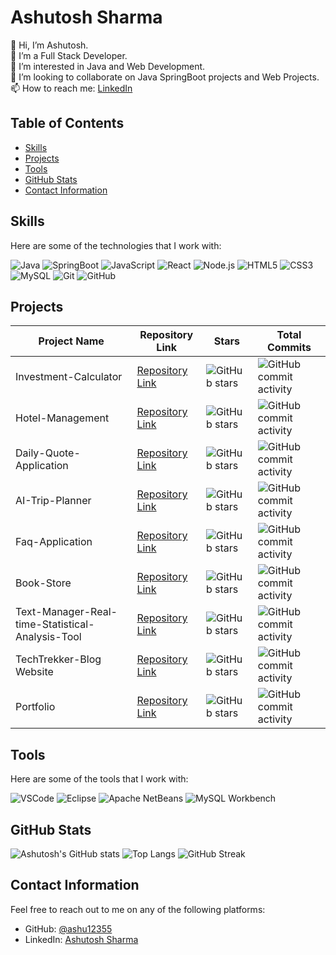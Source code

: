 # Ashutosh Sharma

👋 Hi, I’m Ashutosh.  
🌱 I’m a Full Stack Developer.  
👀 I’m interested in Java and Web Development.  
💞️ I’m looking to collaborate on Java SpringBoot projects and Web Projects.  
📫 How to reach me: [LinkedIn](https://www.linkedin.com/in/ashutosh-sharma-2b3635125)

## Table of Contents
- [Skills](#skills)
- [Projects](#projects)
- [Tools](#tools)
- [GitHub Stats](#github-stats)
- [Contact Information](#contact-information)

## Skills

Here are some of the technologies that I work with:

![Java](https://img.shields.io/badge/-Java-black?style=flat-square&logo=java)
![SpringBoot](https://img.shields.io/badge/-SpringBoot-black?style=flat-square&logo=springboot)
![JavaScript](https://img.shields.io/badge/-JavaScript-black?style=flat-square&logo=javascript)
![React](https://img.shields.io/badge/-React-black?style=flat-square&logo=react)
![Node.js](https://img.shields.io/badge/-Node.js-black?style=flat-square&logo=node.js)
![HTML5](https://img.shields.io/badge/-HTML5-black?style=flat-square&logo=html5)
![CSS3](https://img.shields.io/badge/-CSS3-black?style=flat-square&logo=css3)
![MySQL](https://img.shields.io/badge/-MySQL-black?style=flat-square&logo=mysql)
![Git](https://img.shields.io/badge/-Git-black?style=flat-square&logo=git)
![GitHub](https://img.shields.io/badge/-GitHub-black?style=flat-square&logo=github)

## Projects

| Project Name | Repository Link | Stars | Total Commits |
|--------------|-----------------|-------|---------------|
| Investment-Calculator | [Repository Link](https://github.com/ashu12355/Investment-Calculator) | ![GitHub stars](https://img.shields.io/github/stars/ashu12355/Investment-Calculator?style=social) | ![GitHub commit activity](https://img.shields.io/github/commit-activity/m/ashu12355/Investment-Calculator) |
| Hotel-Management | [Repository Link](https://github.com/ashu12355/Hotel-Management) | ![GitHub stars](https://img.shields.io/github/stars/ashu12355/Hotel-Management?style=social) | ![GitHub commit activity](https://img.shields.io/github/commit-activity/m/ashu12355/Hotel-Management) |
| Daily-Quote-Application | [Repository Link](https://github.com/ashu12355/Daily-Quote-Application) | ![GitHub stars](https://img.shields.io/github/stars/ashu12355/Daily-Quote-Application?style=social) | ![GitHub commit activity](https://img.shields.io/github/commit-activity/m/ashu12355/Daily-Quote-Application) |
| AI-Trip-Planner | [Repository Link](https://github.com/ashu12355/AI-Trip-Planner.git) | ![GitHub stars](https://img.shields.io/github/stars/ashu12355/AI-Trip-Planner?style=social) | ![GitHub commit activity](https://img.shields.io/github/commit-activity/m/ashu12355/AI-Trip-Planner) |
| Faq-Application | [Repository Link](https://github.com/ashu12355/Faq-Application) | ![GitHub stars](https://img.shields.io/github/stars/ashu12355/Faq-Application?style=social) | ![GitHub commit activity](https://img.shields.io/github/commit-activity/m/ashu12355/Faq-Application) |
| Book-Store | [Repository Link](https://github.com/ashu12355/Book-Store.git) | ![GitHub stars](https://img.shields.io/github/stars/ashu12355/Book-Store?style=social) | ![GitHub commit activity](https://img.shields.io/github/commit-activity/m/ashu12355/Book-Store) |
| Text-Manager-Real-time-Statistical-Analysis-Tool | [Repository Link](https://github.com/ashu12355/Text-Manager-Real-time-Statistical-Analysis-Tool) | ![GitHub stars](https://img.shields.io/github/stars/ashu12355/Text-Manager-Real-time-Statistical-Analysis-Tool?style=social) | ![GitHub commit activity](https://img.shields.io/github/commit-activity/m/ashu12355/Text-Manager-Real-time-Statistical-Analysis-Tool) |
| TechTrekker-Blog Website | [Repository Link](https://github.com/ashu12355/Tech-Trekker) | ![GitHub stars](https://img.shields.io/github/stars/ashu12355/Tech-Trekker?style=social) | ![GitHub commit activity](https://img.shields.io/github/commit-activity/m/ashu12355/Tech-Trekker) |
| Portfolio | [Repository Link](https://github.com/ashu12355/Portfolio) | ![GitHub stars](https://img.shields.io/github/stars/ashu12355/Portfolio?style=social) | ![GitHub commit activity](https://img.shields.io/github/commit-activity/m/ashu12355/Portfolio) |

## Tools

Here are some of the tools that I work with:

![VSCode](https://img.shields.io/badge/-VSCode-black?style=flat-square&logo=visual-studio-code)
![Eclipse](https://img.shields.io/badge/-Eclipse-black?style=flat-square&logo=eclipse-ide)
![Apache NetBeans](https://img.shields.io/badge/-Apache%20NetBeans-black?style=flat-square&logo=apache-netbeans-ide)
![MySQL Workbench](https://img.shields.io/badge/-MySQL%20Workbench-black?style=flat-square&logo=mysql)

## GitHub Stats

![Ashutosh's GitHub stats](https://github-readme-stats.vercel.app/api?username=ashu12355&show_icons=true&theme=radical)
![Top Langs](https://github-readme-stats.vercel.app/api/top-langs/?username=ashu12355&layout=compact&theme=radical)
![GitHub Streak](https://github-readme-streak-stats.herokuapp.com?user=ashu12355&theme=radical)

## Contact Information

Feel free to reach out to me on any of the following platforms:

- GitHub: [@ashu12355](https://github.com/ashu12355)
- LinkedIn: [Ashutosh Sharma](https://www.linkedin.com/in/ashutosh-sharma-2b3635125)
